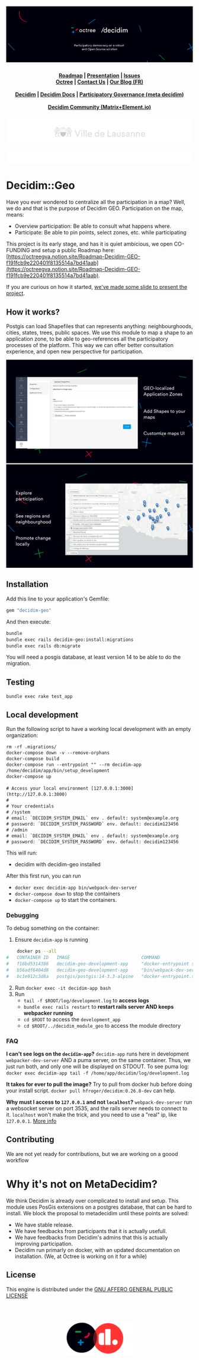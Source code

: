 <h1 align="center"><img src="https://github.com/octree-gva/meta/blob/main/decidim/static/header.png?raw=true" alt="Decidim - Octree Participatory democracy on a robust and open source solution" /></h1>
<h4 align="center">
    <a href="https://octreegva.notion.site/Roadmap-Decidim-GEO-f191fcb9e220401f8135514a7bd41aab">Roadmap</a> |
    <a href="https://drive.google.com/file/d/1lfQJumDg0Ic-RZi-R3MM8frYtKN7PB_S/view?usp=sharing">Presentation</a> |
    <a href="https://github.com/octree-gva/decidim-module-geo/issues">Issues</a>  <br/>
    <a href="https://www.octree.ch">Octree</a> |
    <a href="https://octree.ch/en/contact-us/">Contact Us</a> |
    <a href="https://blog.octree.ch">Our Blog (FR)</a><br/><br/>
    <a href="https://decidim.org">Decidim</a> |
    <a href="https://docs.decidim.org/en/">Decidim Docs</a> |
    <a href="https://meta.decidim.org">Participatory Governance (meta decidim)</a><br/><br/>
    <a href="https://matrix.to/#/+decidim:matrix.org">Decidim Community (Matrix+Element.io)</a>
</h4>
<p align="center">
    <a href="https://participer.lausanne.ch">
        <img
            src="https://github.com/octree-gva/meta/blob/main/decidim/static/participer_lausanne/chip.png?raw=true"
            alt="Lausanne Participe — Une plateforme de participation pour imaginer et réaliser ensemble" />
    </a>
    <a href="https://opencollective.com/voca">
        <img
            src="https://github.com/octree-gva/meta/blob/main/decidim/static/opencollective_chip.png?raw=true"
            alt="Voca – Open-Source SaaS platform for Decidim" />
    </a>
</p>


# Decidim::Geo
Have you ever wondered to centralize all the participation in a map? Well, we do and that is the purpose of Decidim GEO. 
Participation on the map, means: 

* Overview participation: Be able to consult what happens where.
* Participate: Be able to pin points, select zones, etc. while participating

This project is its early stage, and has it is quiet ambicious, we open CO-FUNDING and setup a public Roadmap here: [https://octreegva.notion.site/Roadmap-Decidim-GEO-f191fcb9e220401f8135514a7bd41aab](https://octreegva.notion.site/Roadmap-Decidim-GEO-f191fcb9e220401f8135514a7bd41aab).

If you are curious on how it started, [we've made some slide to present the project](https://drive.google.com/file/d/1lfQJumDg0Ic-RZi-R3MM8frYtKN7PB_S/view?usp=sharing).


## How it works?

Postgis can load Shapefiles that can represents anything: neighbourghoods, cities, states, trees, public spaces.
We use this module to map a shape to an application zone, to be able to geo-references all the participatory processes of the platform. This way we can offer better consultation experience, and open new perspective for participation.

<img
    src="https://github.com/octree-gva/meta/blob/main/decidim/static/geo/admin.png?raw=true"
    alt="Administration of the GEO space" />
<img
    src="https://github.com/octree-gva/meta/blob/main/decidim/static/geo/consult.png?raw=true"
    alt="Administration of the GEO space" />


## Installation

Add this line to your application's Gemfile:

```ruby
gem "decidim-geo"
```

And then execute:

```bash
bundle
bundle exec rails decidim-geo:install:migrations
bundle exec rails db:migrate
```

You will need a posgis database, at least version 14 to be able to do the migration.

## Testing

```
bundle exec rake test_app
```

## Local development
Run the following script to have a working local development with an empty organization:
```
rm -rf .migrations/
docker-compose down -v --remove-orphans
docker-compose build
docker-compose run --entrypoint "" --rm decidim-app /home/decidim/app/bin/setup_development
docker-compose up

# Access your local environment [127.0.0.1:3000](http://127.0.0.1:3000)
#
# Your credentials
# /system
# email: `DECIDIM_SYSTEM_EMAIL` env . default: system@example.org
# password: `DECIDIM_SYSTEM_PASSWORD` env. default: decidim123456
# /admin
# email: `DECIDIM_SYSTEM_EMAIL` env . default: system@example.org
# password: `DECIDIM_SYSTEM_PASSWORD` env. default: decidim123456
```

This will run: 
- decidim with decidim-geo installed

After this first run, you can run
- `docker exec decidim-app bin/webpack-dev-server`
- `docker-compose down` to stop the containers
- `docker-compose up` to start the containers.

### Debugging
To debug something on the container:
1. Ensure `decidim-app` is running
```bash
    docker ps --all
#   CONTAINER ID   IMAGE                           COMMAND                  CREATED        STATUS        PORTS                                            NAMES
#   f16bd5314386   decidim-geo-development-app     "docker-entrypoint s…"   13 hours ago   Up 13 hours   0.0.0.0:3000->3000/tcp, 0.0.0.0:3035->3035/tcp   decidim-app <-------- THIS ONE
#   b56adf6404d8   decidim-geo-development-app     "bin/webpack-dev-ser…"   54 seconds ago   Up 46 seconds   0.0.0.0:3035->3035/tcp   decidim-webpacker                                       decidim-installer
#   bc1e912c3d8a   postgis/postgis:14-3.3-alpine   "docker-entrypoint.s…"   13 hours ago   Up 13 hours   0.0.0.0:5432->5432/tcp                           decidim-module-geo-pg-1
```

2. Run `docker exec -it decidim-app bash`
3. Run
    - `tail -f $ROOT/log/development.log` to **access logs**
    - `bundle exec rails restart` to **restart rails server AND keeps webpacker running**
    - `cd $ROOT` to access the `development_app`
    - `cd $ROOT/../decidim_module_geo` to access the module directory

### FAQ

**I can't see logs on the `decidim-app`?**
`decidim-app` runs here in development `webpacker-dev-server` AND a puma server, on the same container. 
Thus, we just run both, and only one will be displayed on STDOUT. To see puma log: `docker exec decidim-app tail -f /home/app/decidim/log/development.log`

**It takes for ever to pull the image?**
Try to pull from docker hub before doing your install script. `docker pull hfroger/decidim:0.26.8-dev` can help. 

**Why must I access to `127.0.0.1` and not `localhost`?**
`webpack-dev-server` run a websocket server on port 3535, and the rails server needs to connect to it. 
`localhost` won't make the trick, and you need to use a "real" ip, like `127.0.0.1`.  [More info](https://stackoverflow.com/a/54102318)

## Contributing

We are not yet ready for contributions, but we are working on a goood workflow

# Why it's not on MetaDecidim?
We think Decidim is already over complicated to install and setup. This module uses PosGis extensions on a postgres database, that can be hard to install. We block the proposal to metadecidim until these points are solved:

- We have stable release.
- We have feedbacks from participants that it is actually usefull.
- We have feedbacks from Decidim's admins that this is actually improving participation.
- Decidim run primarly on docker, with an updated documentation on installation. (We, at Octree is working on it for a while)

## License

This engine is distributed under the [GNU AFFERO GENERAL PUBLIC LICENSE](LICENSE-AGPLv3.txt)

<br /><br />
<p align="center">
    <img src="https://raw.githubusercontent.com/octree-gva/meta/main/decidim/static/octree_and_decidim.png" height="90" alt="Decidim Installation by Octree" />
</p>
